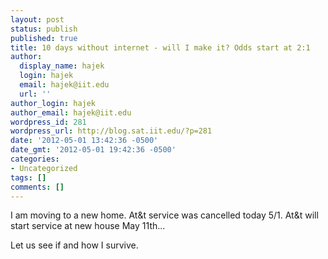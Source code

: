 ```yaml
---
layout: post
status: publish
published: true
title: 10 days without internet - will I make it? Odds start at 2:1
author:
  display_name: hajek
  login: hajek
  email: hajek@iit.edu
  url: ''
author_login: hajek
author_email: hajek@iit.edu
wordpress_id: 281
wordpress_url: http://blog.sat.iit.edu/?p=281
date: '2012-05-01 13:42:36 -0500'
date_gmt: '2012-05-01 19:42:36 -0500'
categories:
- Uncategorized
tags: []
comments: []
---
```

<p>I am moving to a new home.  At&t service was cancelled today 5/1.  At&t will start service at new house May 11th...</p>
<p>Let us see if and how I survive.</p>
